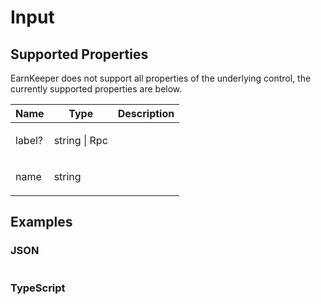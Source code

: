 # Input

## Supported Properties

EarnKeeper does not support all properties of the underlying control, the currently supported properties are below.

| Name                 | Type          | Description |
| -------------------- | ------------- | ----------- |
| <p>label?</p><p></p> | string \| Rpc |             |
| <p>name</p><p></p>   | string        |             |

## Examples

### JSON

```json
```

### TypeScript

```javascript
```
